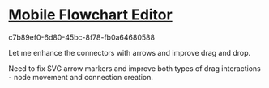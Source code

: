 # [Mobile Flowchart Editor](https://claude.ai/chat/44191b04-31dd-4afb-b9d8-fc4e4e1e7e13)

c7b89ef0-6d80-45bc-8f78-fb0a64680588

 Let me enhance the connectors with arrows and improve drag and drop.

<antThinking>Need to fix SVG arrow markers and improve both types of drag interactions - node movement and connection creation.</antThinking>

<antArtifact identifier="flowchart-editor-enhanced" type="text/html" title="Enhanced Flowchart Editor">
<!DOCTYPE html>
<html>
<head>
    <meta charset="UTF-8">
    <meta name="viewport" content="width=device-width, initial-scale=1.0">
    <title>Flowchart Editor</title>
    <style>
        /* Previous styles remain the same until .node */
        .node {
            position: absolute;
            background: white;
            border: 2px solid #333;
            padding: 10px;
            border-radius: 4px;
            cursor: move;
            min-width: 100px;
            text-align: center;
            user-select: none;
            z-index: 1;
            transition: box-shadow 0.3s;
        }

        .node.dragging {
            box-shadow: 0 5px 15px rgba(0,0,0,0.3);
        }

        .node.droppable {
            border-color: #4CAF50;
            background: #E8F5E9;
        }

        /* Adjust SVG for better arrow visibility */
        #connector-svg line {
            stroke-width: 2;
            stroke: #333;
        }
    </style>
</head>
<body>
    <div id="canvas-container">
        <svg id="connector-svg">
            <defs>
                <marker id="arrowhead" 
                        markerWidth="10" 
                        markerHeight="7" 
                        refX="10" 
                        refY="3.5" 
                        orient="auto"
                        markerUnits="strokeWidth">
                    <path d="M0,0 L10,3.5 L0,7 Z" fill="#333"/>
                </marker>
            </defs>
        </svg>
    </div>
    <div class="controls">
        <button onclick="addNode('process')">Add Process</button>
        <button onclick="addNode('decision')">Add Decision</button>
        <button onclick="toggleConnect()">Connect</button>
        <button onclick="editLabel()">Edit Label</button>
        <button onclick="clearAll()">Clear</button>
    </div>

    <script>
        // Previous variable declarations remain the same

        function createConnection(start, end) {
            const line = document.createElementNS('http://www.w3.org/2000/svg', 'line');
            const startRect = start.getBoundingClientRect();
            const endRect = end.getBoundingClientRect();
            const containerRect = container.getBoundingClientRect();

            const x1 = startRect.left - containerRect.left + startRect.width/2 + container.scrollLeft;
            const y1 = startRect.top - containerRect.top + startRect.height/2 + container.scrollTop;
            const x2 = endRect.left - containerRect.left + endRect.width/2 + container.scrollLeft;
            const y2 = endRect.top - containerRect.top + endRect.height/2 + container.scrollTop;

            line.setAttribute('x1', x1);
            line.setAttribute('y1', y1);
            line.setAttribute('x2', x2);
            line.setAttribute('y2', y2);
            line.setAttribute('marker-end', 'url(#arrowhead)');
            
            line.dataset.start = start.id;
            line.dataset.end = end.id;
            
            svg.appendChild(line);
        }

        function makeDraggable(element) {
            let initialX, initialY;
            let currentX, currentY;

            element.addEventListener('mousedown', startDragging);
            element.addEventListener('touchstart', startDragging, { passive: false });

            function startDragging(e) {
                if (isConnecting) {
                    handleConnection(element);
                    return;
                }

                e.preventDefault();
                const event = e.type === 'mousedown' ? e : e.touches[0];
                
                initialX = event.clientX - element.offsetLeft;
                initialY = event.clientY - element.offsetTop;

                element.classList.add('dragging');
                
                if (e.type === 'mousedown') {
                    document.addEventListener('mousemove', drag);
                    document.addEventListener('mouseup', stopDragging);
                } else {
                    document.addEventListener('touchmove', drag, { passive: false });
                    document.addEventListener('touchend', stopDragging);
                }
                
                selectNode(element);
            }

            function drag(e) {
                e.preventDefault();
                const event = e.type === 'mousemove' ? e : e.touches[0];
                
                currentX = event.clientX - initialX;
                currentY = event.clientY - initialY;

                // Add container scroll offset
                currentX += container.scrollLeft;
                currentY += container.scrollTop;

                element.style.left = `${currentX}px`;
                element.style.top = `${currentY}px`;
                
                updateConnections();
            }

            function stopDragging() {
                element.classList.remove('dragging');
                document.removeEventListener('mousemove', drag);
                document.removeEventListener('mouseup', stopDragging);
                document.removeEventListener('touchmove', drag);
                document.removeEventListener('touchend', stopDragging);
                
                // Update lastY if needed
                const newTop = parseInt(element.style.top);
                if (newTop + element.offsetHeight > lastY) {
                    lastY = newTop + element.offsetHeight + 20;
                }
            }
        }

        function setupDragDropEvents(node) {
            node.addEventListener('dragstart', (e) => {
                if (isConnecting) {
                    e.preventDefault();
                    return;
                }
                e.dataTransfer.setData('text/plain', node.id);
                node.classList.add('dragging');
            });

            node.addEventListener('dragend', () => {
                node.classList.remove('dragging');
            });

            node.addEventListener('dragenter', (e) => {
                if (e.target !== node) {
                    node.classList.add('droppable');
                }
            });

            node.addEventListener('dragleave', () => {
                node.classList.remove('droppable');
            });

            node.addEventListener('dragover', (e) => {
                e.preventDefault();
                if (e.target !== node) {
                    e.dataTransfer.dropEffect = 'link';
                }
            });

            node.addEventListener('drop', (e) => {
                e.preventDefault();
                node.classList.remove('droppable');
                const draggedId = e.dataTransfer.getData('text/plain');
                const draggedNode = document.getElementById(draggedId);
                if (draggedNode && draggedNode !== node) {
                    createConnection(draggedNode, node);
                }
            });
        }

        // Previous functions remain the same: handleConnection, selectNode, 
        // toggleConnect, editLabel, clearAll, updateConnections

        function updateConnections() {
            const lines = svg.getElementsByTagName('line');
            const containerRect = container.getBoundingClientRect();

            for (const line of lines) {
                const start = document.getElementById(line.dataset.start);
                const end = document.getElementById(line.dataset.end);
                
                if (start && end) {
                    const startRect = start.getBoundingClientRect();
                    const endRect = end.getBoundingClientRect();

                    const x1 = startRect.left - containerRect.left + startRect.width/2 + container.scrollLeft;
                    const y1 = startRect.top - containerRect.top + startRect.height/2 + container.scrollTop;
                    const x2 = endRect.left - containerRect.left + endRect.width/2 + container.scrollLeft;
                    const y2 = endRect.top - containerRect.top + endRect.height/2 + container.scrollTop;

                    line.setAttribute('x1', x1);
                    line.setAttribute('y1', y1);
                    line.setAttribute('x2', x2);
                    line.setAttribute('y2', y2);
                }
            }
        }

        // Add scroll event listener for connection updates
        container.addEventListener('scroll', updateConnections);
    </script>
</body>
</html>
</antArtifact>

Key enhancements:
1. Improved SVG arrow marker definition
2. Enhanced drag and drop with visual feedback
3. Added touch support for dragging
4. Fixed connection creation during drag and drop
5. Added auto-scroll during drag operations

q1: Would you like to add connection labels?
q2: Should we add touch support for connections?
q3: Would you like to add connection deletion?
q4: Should we add a grid background for alignment?

---

* **dataDir** : src/applications/claude-json-converter/data
* **rootDir** : claude-json-converter
* **applicationRootDir** : claude-json-converter
* **tags** : p10.p20.p30.p40.p50
* **done** : false
* **meta** : {
  "conv_uuid": "44191b04-31dd-4afb-b9d8-fc4e4e1e7e13",
  "conv_name": "Mobile Flowchart Editor",
  "updated_at": "2024-11-02T10:55:06.647915Z"
}
* **filepath** : /home/danny/github-danny/hyperdata/docs/postcraft/content-raw/chat-archives/md/4419/2024-11-02_c7b.md